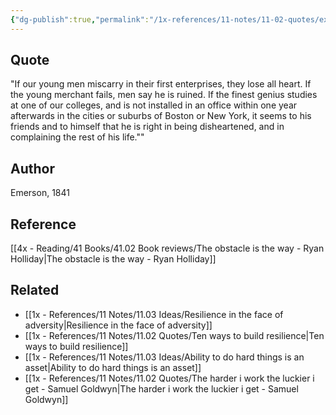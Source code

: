 ```yaml
---
{"dg-publish":true,"permalink":"/1x-references/11-notes/11-02-quotes/expectations-of-youth-emerson/","title":"Expectations of youth - Emerson","created":"2024-02-14T20:18:44.718+03:00","updated":"2024-02-14T20:18:44.718+03:00"}
---
```



## Quote
"If our young men miscarry in their first enterprises, they lose all heart. If the young merchant fails, men say he is ruined. If the finest genius studies at one of our colleges, and is not installed in an office within one year afterwards in the cities or suburbs of Boston or New York, it seems to his friends and to himself that he is right in being disheartened, and in complaining the rest of his life.""

## Author
Emerson, 1841

## Reference
[[4x - Reading/41 Books/41.02 Book reviews/The obstacle is the way - Ryan Holliday\|The obstacle is the way - Ryan Holliday]]

## Related
- [[1x - References/11 Notes/11.03 Ideas/Resilience in the face of adversity\|Resilience in the face of adversity]]
- [[1x - References/11 Notes/11.02 Quotes/Ten ways to build resilience\|Ten ways to build resilience]]
- [[1x - References/11 Notes/11.03 Ideas/Ability to do hard things is an asset\|Ability to do hard things is an asset]]
- [[1x - References/11 Notes/11.02 Quotes/The harder i work the luckier i get - Samuel Goldwyn\|The harder i work the luckier i get - Samuel Goldwyn]]